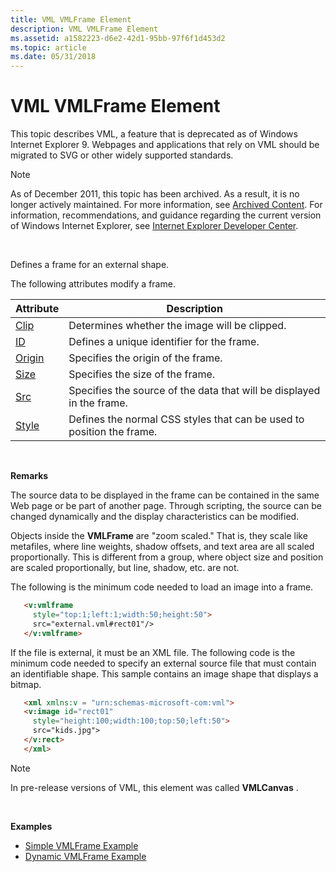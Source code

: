 ```yaml
---
title: VML VMLFrame Element
description: VML VMLFrame Element
ms.assetid: a1582223-d6e2-42d1-95bb-97f6f1d453d2
ms.topic: article
ms.date: 05/31/2018
---
```


# VML VMLFrame Element

This topic describes VML, a feature that is deprecated as of Windows Internet Explorer 9. Webpages and applications that rely on VML should be migrated to SVG or other widely supported standards.

> [!Note]  
> As of December 2011, this topic has been archived. As a result, it is no longer actively maintained. For more information, see [Archived Content](https://docs.microsoft.com/previous-versions/windows/internet-explorer/ie-developer/). For information, recommendations, and guidance regarding the current version of Windows Internet Explorer, see [Internet Explorer Developer Center](https://go.microsoft.com/fwlink/p/?linkid=204313).

 

Defines a frame for an external shape.

The following attributes modify a frame.



| Attribute                                     | Description                                                           |
|-----------------------------------------------|-----------------------------------------------------------------------|
| [Clip](msdn-online-vml-clip-attribute.md)    | Determines whether the image will be clipped.                         |
| [ID](id-attribute--vmlframe--vml.md)         | Defines a unique identifier for the frame.                            |
| [Origin](origin-attribute--vmlframe--vml.md) | Specifies the origin of the frame.                                    |
| [Size](size-attribute--vmlframe.md)          | Specifies the size of the frame.                                      |
| [Src](src-attribute--vmlframe--vml.md)       | Specifies the source of the data that will be displayed in the frame. |
| [Style](msdn-online-vml-style-attribute.md)  | Defines the normal CSS styles that can be used to position the frame. |



 

**Remarks**

The source data to be displayed in the frame can be contained in the same Web page or be part of another page. Through scripting, the source can be changed dynamically and the display characteristics can be modified.

Objects inside the **VMLFrame** are "zoom scaled." That is, they scale like metafiles, where line weights, shadow offsets, and text area are all scaled proportionally. This is different from a group, where object size and position are scaled proportionally, but line, shadow, etc. are not.

The following is the minimum code needed to load an image into a frame.


```HTML
   <v:vmlframe
     style="top:1;left:1;width:50;height:50">
     src="external.vml#rect01"/>
   </v:vmlframe>
```



If the file is external, it must be an XML file. The following code is the minimum code needed to specify an external source file that must contain an identifiable shape. This sample contains an image shape that displays a bitmap.


```HTML
   <xml xmlns:v = "urn:schemas-microsoft-com:vml">
   <v:image id="rect01"
     style="height:100;width:100;top:50;left:50">
     src="kids.jpg">
   </v:rect>
   </xml>
```



> [!Note]  
> In pre-release versions of VML, this element was called **VMLCanvas** .

 

**Examples**

-   [Simple VMLFrame Example](https://samples.msdn.microsoft.com/workshop/samples/vml/shape/vmlframe/t_vmlframe.md)
-   [Dynamic VMLFrame Example](https://samples.msdn.microsoft.com/workshop/samples/vml/shape/stroke/x_stroke.md)

 

 




